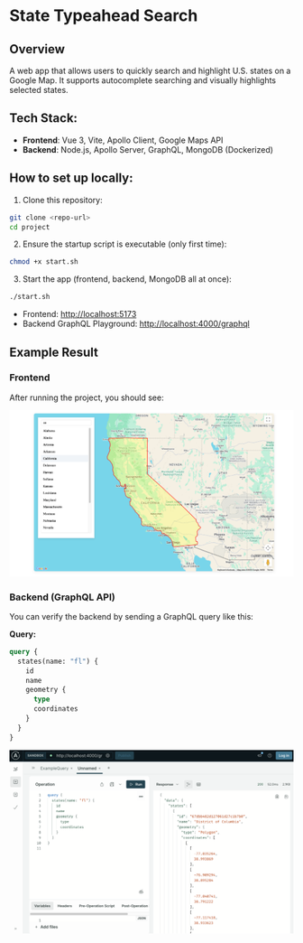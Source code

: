 # State Typeahead Search

## Overview
A web app that allows users to quickly search and highlight U.S. states on a Google Map. It supports autocomplete searching and visually highlights selected states.

## Tech Stack:
- **Frontend**: Vue 3, Vite, Apollo Client, Google Maps API
- **Backend**: Node.js, Apollo Server, GraphQL, MongoDB (Dockerized)

## How to set up locally:

1. Clone this repository:
```bash
git clone <repo-url>
cd project
```

2. Ensure the startup script is executable (only first time):
```bash
chmod +x start.sh
```

3. Start the app (frontend, backend, MongoDB all at once):
```bash
./start.sh
```

- Frontend: [http://localhost:5173](http://localhost:5173)
- Backend GraphQL Playground: [http://localhost:4000/graphql](http://localhost:4000/graphql)

## Example Result

### Frontend

After running the project, you should see:

![Frontend example](images/demo.jpg)

### Backend (GraphQL API)

You can verify the backend by sending a GraphQL query like this:

**Query:**
```graphql
query {
  states(name: "fl") {
    id
    name
    geometry {
      type
      coordinates
    }
  }
}
```
![Backend API example](images/graphql.jpg)
